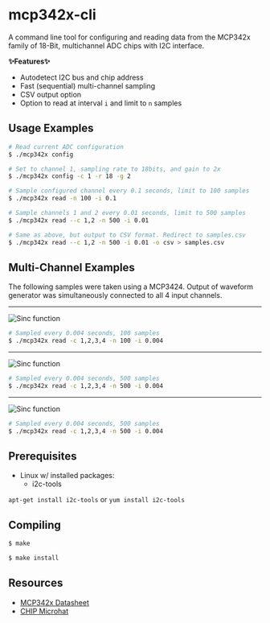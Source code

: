 # mcp342x-cli

A command line tool for configuring and reading data from the MCP342x family of 18-Bit, multichannel ADC chips with I2C interface.

**:sparkles:Features:sparkles:**    

* Autodetect I2C bus and chip address
* Fast (sequential) multi-channel sampling
* CSV output option
* Option to read at interval `i` and limit to `n` samples

## Usage Examples

```bash
# Read current ADC configuration
$ ./mcp342x config
```

```bash
# Set to channel 1, sampling rate to 18bits, and gain to 2x
$ ./mcp342x config -c 1 -r 18 -g 2
```

```bash
# Sample configured channel every 0.1 seconds, limit to 100 samples
$ ./mcp342x read -n 100 -i 0.1
```

```bash 
# Sample channels 1 and 2 every 0.01 seconds, limit to 500 samples
$ ./mcp342x read --c 1,2 -n 500 -i 0.01
```

```bash
# Same as above, but output to CSV format. Redirect to samples.csv
$ ./mcp342x read --c 1,2 -n 500 -i 0.01 -o csv > samples.csv
```
  
## Multi-Channel Examples
The following samples were taken using a MCP3424. Output of waveform generator was simultaneously connected to all 4 input channels.

---
![Sinc function](http://s3.amazonaws.com/static.markruiz.com/mcp342x-cli/sine-all-channels.svg)

```bash
# Sampled every 0.004 seconds, 100 samples
$ ./mcp342x read -c 1,2,3,4 -n 100 -i 0.004
```

---
![Sinc function](http://s3.amazonaws.com/static.markruiz.com/mcp342x-cli/sinc.svg)

```bash
# Sampled every 0.004 seconds, 500 samples
$ ./mcp342x read -c 1,2,3,4 -n 500 -i 0.004
```

---
![Sinc function](http://s3.amazonaws.com/static.markruiz.com/mcp342x-cli/radar.svg)

```bash
# Sampled every 0.004 seconds, 500 samples
$ ./mcp342x read -c 1,2,3,4 -n 500 -i 0.004
```

## Prerequisites
* Linux w/ installed packages:
  * i2c-tools

`apt-get install i2c-tools` or `yum install i2c-tools`

## Compiling
```bash
$ make
```
```bash
$ make install
```
## Resources
* [MCP342x Datasheet](http://s3.amazonaws.com/static.markruiz.com/mcp342x-cli/radar.svg)
* [CHIP Microhat](http://s3.amazonaws.com/static.markruiz.com/mcp342x-cli/radar.svg)


